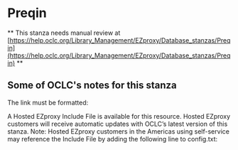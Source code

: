 # Preqin
** This stanza needs manual review at [https://help.oclc.org/Library_Management/EZproxy/Database_stanzas/Preqin](https://help.oclc.org/Library_Management/EZproxy/Database_stanzas/Preqin) **

## Some of OCLC's notes for this stanza

The link must be formatted:

A Hosted EZproxy Include File is available for this resource. Hosted EZproxy customers will receive automatic updates with OCLC&rsquo;s latest version of this stanza. Note: Hosted EZproxy customers in the Americas using self-service may reference the Include File by adding the following line to config.txt:

&nbsp;

&nbsp;
